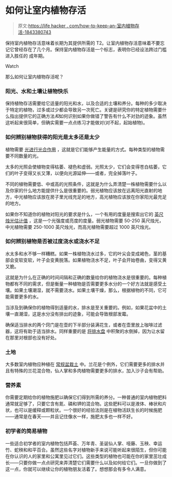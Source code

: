 # 如何让室内植物存活

> 原文:[https://life hacker . com/how-to-keep-an-室内植物存活-1843380743](https://lifehacker.com/how-to-keep-an-indoor-plant-alive-1843380743)

保持室内植物存活意味着长期为其提供所需的 T2。让室内植物存活意味着不要忘记它曾经存在了几个月。保持室内植物存活是一个标志，表明你已经设法跨过门槛进入胜任的 成年期。

Watch

那么如何让室内植物存活呢？

### 阳光、水和土壤让植物快乐

保持植物存活需要给它适量的阳光和水，以及合适的土壤和养分。每种的多少取决于特定的植物，过多或过少都会导致另一次死亡。关键是研究你的特定植物需要什么指出提供它的正确方法*和*如何识别如果你做错了警告有什么不对劲的迹象。虽然这听起来很简单，但确实需要一点点练习才能做对(对不起，起始植物)。

### 如何辨别植物获得的阳光是太多还是太少

植物需要 [光进行光合作用](https://extension.umn.edu/planting-and-growing-guides/light-requirements-houseplants#low-light-plants-1622110) ，这就是它们能够产生能量的方式。每种类型的植物需要不同数量的光。

太多的光照会使植物变得枯萎、褪色和虚弱。光照太少，它们会变得苍白枯萎，它们的叶子变得又长又薄，以便向光源延伸——或者，完全掉落叶子。

不同的植物需要低、中或高的光照条件，这就是为什么弄清楚一株植物需要什么以及你家的什么地方能提供什么是很重要的。弱光植物应该放在远离阳光直射的地方，中光植物应该放在房子里光线充足的地方，高光植物应该放在你家阳光最充足的地方。

如果你不知道你的植物对阳光的要求是什么，一个有用的度量是搜索出它的 [英尺烛光估计值](https://extension2.missouri.edu/g6515) ，这是一个光强度或亮度的度量。弱光植物需要 50-250 英尺烛光，中光植物需要 250-1000 英尺烛光，而高光植物需要超过 1000 英尺烛光。

### 如何辨别植物是否被过度浇水或浇水不足

水太多和水不够一样糟糕。如果一株植物浇水过多，它的叶尖会变成褐色，茎的基部会变软变软，叶子会变黄脱落。如果植物浇水不足，叶子会开始卷曲，变得又黄又脆。

这就是为什么在正确的时间间隔和正确的数量给你的植物浇水是很重要的。每种植物都有不同的需求，但是衡量一种植物是否需要更多水分的一个好方法就是感受土壤。如果土壤潮湿，就不需要浇水。如果土壤干燥，那么，根据植物的不同，它可能需要更多的水。

当涉及到确保你的植物得到适量的水，排水是至关重要的。例如，如果花盆中的土壤一直潮湿，这是水分没有排出的迹象，可能会导致根部发霉。

确保适当排水的两个窍门是在壶的下半部分装满花生，或者在壶里放上咖啡过滤器，这将有助于适当排水。同样重要的是 [将排水盘](https://www.realsimple.com/home-organizing/gardening/indoor/how-to-care-for-indoor-plants) 中积聚的水倒掉，因为让水留在那里对根部也没有好处。

### 土地

大多数室内植物应种植在 [常规盆栽土](https://www.buzzfeed.com/tomvellner/how-to-keep-plants-alive) 中。兰花是个例外，它们需要更多的排水并且有特殊的兰花混合物，仙人掌和多肉植物需要更多的排水，加入沙子会有帮助。

### 营养素

你需要定期给你的植物施肥以确保它们得到所需的养分。一种普通的室内植物肥料通常就足够了，只要它含有氮、磷和钾的混合物。这些肥料可以是液体、棒状和片状，也可以是缓释或颗粒状。一个很好的经验法则是在植物活跃生长的时候施肥——通常是在春天——并且记住像水一样，施肥太多也一样不好。

### 初学者的简易植物

一些适合初学者的室内植物包括芦荟、万年青、圣诞仙人掌、哑藤、玉秧、幸运竹、蛇秧和和平百合。虽然这些名字对植物新手来说可能听起来很陌生，但你可能在你认识的人的家里和公寓里见过它们。这些类型的植物也可能在你的家里茁壮成长——只要你做一点点研究来弄清楚它们需要什么以及如何给它们。一旦你做到了这一点，你就可以继续让你的植物朋友活着了。想想那会有多令人满意。